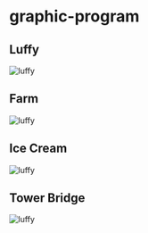 # graphic-program

## Luffy
![luffy](https://github.com/yujune/graphic-program/blob/main/screenshot/luffy.jpeg)

## Farm
![luffy](https://github.com/yujune/graphic-program/blob/main/screenshot/farm.jpeg)

## Ice Cream
![luffy](https://github.com/yujune/graphic-program/blob/main/screenshot/icecream.jpeg)

## Tower Bridge
![luffy](https://github.com/yujune/graphic-program/blob/main/screenshot/bridge.jpeg)
